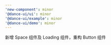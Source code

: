 ```yaml
---
'new-component': minor
'@dance-ui/ui': minor
'@dance-ui/example': minor
'@dance-ui/demo': minor
---
```


新增 Space 组件及 Loading 组件，重构 Button 组件
